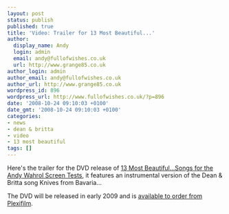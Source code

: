 ```yaml
---
layout: post
status: publish
published: true
title: 'Video: Trailer for 13 Most Beautiful...'
author:
  display_name: Andy
  login: admin
  email: andy@fullofwishes.co.uk
  url: http://www.grange85.co.uk
author_login: admin
author_email: andy@fullofwishes.co.uk
author_url: http://www.grange85.co.uk
wordpress_id: 896
wordpress_url: http://www.fullofwishes.co.uk/?p=896
date: '2008-10-24 09:10:03 +0100'
date_gmt: '2008-10-24 09:10:03 +0100'
categories:
- news
- dean & britta
- video
- 13 most beautiful
tags: []
---
```

<p>Here's the trailer for the DVD release of <a href="http://web.archive.org/web/20130518113355/http://13mostbeautiful.com/">13 Most Beautiful...Songs for the Andy Wahrol Screen Tests</a>, it features an instrumental version of the Dean & Britta song Knives from Bavaria...</p>
<p><figure class="caption "><figcaption class="caption-text"></figcaption></figure>
<p>The DVD will be released in early 2009 and is <a href="http://web.archive.org/web/20131101042232/http://plexifilm.com/media.php?id=81">available to order from Plexifilm</a>.</p>
